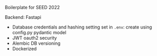 Boilerplate for SEED 2022

Backend: Fastapi
- Database credentials and hashing setting set in `.env`: create using config.py pydantic model
- JWT oauth2 security
- Alembic DB versioning
- Dockerized